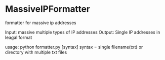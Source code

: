 # MassiveIPFormatter
formatter for massive ip addresses

Input: massive multiple types of IP addresses 
Output: Single IP addresses in leagal format

usage: python formatter.py [syntax]
syntax = single filename(txt) or directory with multiple txt files
